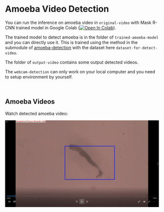 # **Amoeba Video Detection**

You can run the inference on amoeba video in `original-video` with Mask R-CNN trained model in Google Colab ([![Open In Colab](https://colab.research.google.com/assets/colab-badge.svg)](https://github.com/BaosenZ/amoeba-video-detection/blob/master/amoeba_video_detection.ipynb)). 

The trained model to detect amoeba is in the folder of `trained-amoeba-model` and you can directly use it. This is trained using the method in the submodule of [amoeba-detection](https://github.com/BaosenZ/amoeba-detection) with the dataset here `dataset-for-detect-video`. 

The folder of `output-video` contains some output detected videos. 

The `webcam-detection` can only work on your local computer and you need to setup environment by yourself. 

<br/>

## Amoeba Videos
Watch detected amoeba video: 
<p><a href="https://github.com/BaosenZ/amoeba-video-detection/blob/master/output-video/detect-amoeba.mp4"><img src='ML.png' width="750"></a></p>
